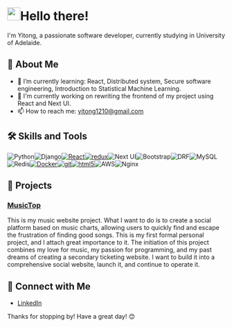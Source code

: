 # <img src="https://camo.githubusercontent.com/ee9d678a838fdc800a7b1449bae75552c13bfa5afeb275eb6b315e02499c8ba0/68747470733a2f2f656d6f6a69732e736c61636b6d6f6a69732e636f6d2f656d6f6a69732f696d616765732f313533313834393433302f343234362f626c6f622d73756e676c61737365732e6769663f31353331383439343330" width="30"/>Hello there! 

I'm Yitong, a passionate software developer, currently studying in University of Adelaide.



## 🚀 About Me

- 🌱 I’m currently learning: React, Distributed system, Secure software engineering, Introduction to Statistical Machine Learning.
- 💪 I'm currently working on rewriting the frontend of my project using React and Next UI.
- 📫 How to reach me: yitong1210@gmail.com



## 🛠️ Skills and Tools

![Python](https://img.shields.io/badge/-Python-3776AB?style=flat-square&logo=python&logoColor=white)![Django](https://img.shields.io/badge/-Django-092E20?style=flat-square&logo=django&logoColor=green)[![React](https://camo.githubusercontent.com/fa7c4294c987f56c6bcae98942266f5264f81f9abf5bb9da77ae69aefdcfc94a/68747470733a2f2f696d672e736869656c64732e696f2f62616467652f2d52656163742d3435623864383f7374796c653d666c61742d737175617265266c6f676f3d7265616374266c6f676f436f6c6f723d7768697465)](https://camo.githubusercontent.com/fa7c4294c987f56c6bcae98942266f5264f81f9abf5bb9da77ae69aefdcfc94a/68747470733a2f2f696d672e736869656c64732e696f2f62616467652f2d52656163742d3435623864383f7374796c653d666c61742d737175617265266c6f676f3d7265616374266c6f676f436f6c6f723d7768697465)[![redux](https://camo.githubusercontent.com/ff4ce3f023f28367db26fcca960568aa8c8c8fbaf419b9f255484e8830fdc0d7/68747470733a2f2f696d672e736869656c64732e696f2f62616467652f2d52656475782d3736344142433f7374796c653d666c61742d737175617265266c6f676f3d7265647578266c6f676f436f6c6f723d7768697465)](https://camo.githubusercontent.com/ff4ce3f023f28367db26fcca960568aa8c8c8fbaf419b9f255484e8830fdc0d7/68747470733a2f2f696d672e736869656c64732e696f2f62616467652f2d52656475782d3736344142433f7374796c653d666c61742d737175617265266c6f676f3d7265647578266c6f676f436f6c6f723d7768697465)![Next UI](https://img.shields.io/badge/-Next%20UI-000000?style=flat-square&logo=next.js&logoColor=purple)![Bootstrap](https://img.shields.io/badge/-Bootstrap-563D7C?style=flat-square&logo=bootstrap&logoColor=white)![DRF](https://img.shields.io/badge/-DRF-092E20?style=flat-square&logo=django&logoColor=orange)![MySQL](https://img.shields.io/badge/-MySQL-4479A1?style=flat-square&logo=mysql&logoColor=white)![Redis](https://img.shields.io/badge/-Redis-DC382D?style=flat-square&logo=redis&logoColor=white)[![Docker](https://camo.githubusercontent.com/6cb5d58cd80680cae16dfdaf3bf18f5e291f6c1489cf43462476cf1589efd204/68747470733a2f2f696d672e736869656c64732e696f2f62616467652f2d446f636b65722d3436613266313f7374796c653d666c61742d737175617265266c6f676f3d646f636b6572266c6f676f436f6c6f723d7768697465)](https://camo.githubusercontent.com/6cb5d58cd80680cae16dfdaf3bf18f5e291f6c1489cf43462476cf1589efd204/68747470733a2f2f696d672e736869656c64732e696f2f62616467652f2d446f636b65722d3436613266313f7374796c653d666c61742d737175617265266c6f676f3d646f636b6572266c6f676f436f6c6f723d7768697465)[![git](https://camo.githubusercontent.com/3d4a55e7d45198177f13f9f10c536edd2970c43d753759585e3391d04677e56d/68747470733a2f2f696d672e736869656c64732e696f2f62616467652f2d4769742d4630353033323f7374796c653d666c61742d737175617265266c6f676f3d676974266c6f676f436f6c6f723d7768697465)](https://camo.githubusercontent.com/3d4a55e7d45198177f13f9f10c536edd2970c43d753759585e3391d04677e56d/68747470733a2f2f696d672e736869656c64732e696f2f62616467652f2d4769742d4630353033323f7374796c653d666c61742d737175617265266c6f676f3d676974266c6f676f436f6c6f723d7768697465)[![html5](https://camo.githubusercontent.com/6010a85175edf5787bba645d2bdad7ec26f41aafce3f5a59569352de55deed74/68747470733a2f2f696d672e736869656c64732e696f2f62616467652f2d48544d4c352d4533344632363f7374796c653d666c61742d737175617265266c6f676f3d68746d6c35266c6f676f436f6c6f723d7768697465)](https://camo.githubusercontent.com/6010a85175edf5787bba645d2bdad7ec26f41aafce3f5a59569352de55deed74/68747470733a2f2f696d672e736869656c64732e696f2f62616467652f2d48544d4c352d4533344632363f7374796c653d666c61742d737175617265266c6f676f3d68746d6c35266c6f676f436f6c6f723d7768697465)![AWS](https://img.shields.io/badge/-AWS-232F3E?style=flat-square&logo=amazon-aws&logoColor=white)![Nginx](https://img.shields.io/badge/-Nginx-009639?style=flat-square&logo=nginx&logoColor=white) 



## 🌟 Projects

### [MusicTop](https://github.com/ILikeHotpott/MusicSite)

This is my music website project. What I want to do is to create a social platform based on music charts, allowing users to quickly find and escape the frustration of finding good songs. This is my first formal personal project, and I attach great importance to it. The initiation of this project combines my love for music, my passion for programming, and my past dreams of creating a secondary ticketing website. I want to build it into a comprehensive social website, launch it, and continue to operate it.



## 🔗 Connect with Me

- [LinkedIn](https://www.linkedin.com/in/yitong-liu-0239552b4/)

Thanks for stopping by! Have a great day! 😊
